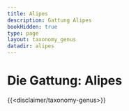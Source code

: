```yaml
---
title: Alipes
description: Gattung Alipes
bookHidden: true
type: page
layout: taxonomy_genus
datadir: alipes
---
```


# Die Gattung: Alipes
{{<disclaimer/taxonomy-genus>}}